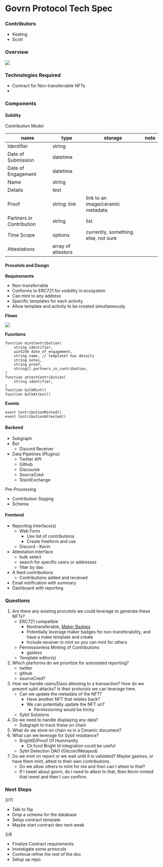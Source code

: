 # Govrn Protocol Tech Spec

### Contributors
- Keating
- Scott

### Overview
![](https://i.imgur.com/bD7l4fJ.png)



### Technologies Required

- Contract for Non-transferrable NFTs
- 

### Components


#### Solidity

Contribution Model

|name| type | storage | note |
|----|------|------|------|
| Identifier | string |     |     |
| Date of Submission | datetime |     |     |
| Date of Engagement | datetime |     |     |
| Name | string |     |     |
| Details | text |     |     |
| Proof | string: link | link to an image/ceramic metadata |     |
| Partners in Contribution | string | list |     |
| Time Scope | options | currently, something else, not sure |
| Attestations | array of attestors |     |

#### Procotols and Design

__Requirements__

- Non-transferrable
- Conforms to ERC721 for visibility in ecosystem
- Can mint to any address
- Specific templates for each activity
- Allow template and activity to be created simultaneously

__Flows__

![](https://i.imgur.com/iI6WILE.png)

__Functions__

```solidity
function mintContribution(
    string identifier,
    uint256 date_of_engagement,
    string name, // template? has details
    string notes,
    string proof,
    string[] partners_in_contribution,
)
function attestContribution(
    string identifier,
)
function bulkMint()
function bulkAttest()
```

__Events__

```solidity
event ContributionMinted()
event ContributionAttested()
```

#### Backend

- Subgraph
- Bot
    - Discord Receiver
- Data Pipelines (Plugins)
    - Twitter API
    - Github
    - Discourse
    - SourceCred
    - StackExchange

Pre-Processing

- Contribution Staging
- Schema

#### Frontend

- Reporting Interface(s)
    - Web Form
        - Use list of contributions
        - Create freeform and use
    - Discord - Kevin
- Attestation Interface
    - bulk select
    - search for specific users or addresses
    - filter by dao
- A feed contributions
    - Contributions added and received
- Email notification with summary
- Dashboard with reporting

### Questions
1. Are there any existing procotols we could leverage to generate these NFTs?
    - ERC721 compatible
        - Nontransferable, [Maker Badges](https://github.com/naszam/maker-badges)
        - Potentially leverage maker badges for non-transferability, and have a make template and create
        - Include receiver in mint so you can mint for others
    - Permissionless Minting of Contributions
        - gasless
    - Template editor(s)
2. Which plarforms do we prioritize for automated reporting?
    - twitter
    - github
    - sourceCred?
3. How we handle users/Daos attesting to a transaction? How do we prevent sybil attacks? Is their protocols we can leverage here.
    - Can we update the metadata of the NFT?
        - Have another NFT that relates back?
        - We can potentially update the NFT uri?
            - Permissioning would be tricky
    - Sybil Solutions
6. Do we need to handle displaying any data?
    - Subgraph to track these on chain
8. What do we store on chain vs in a Ceramic document?
9. What can we leverage for Sybil resistance?
      - BrightID/Proof Of Hummanity
          - Clr.fund Bright Id integration could be useful
      - Sybil Detection DAO (Gitcoin/Metapod)
10. Do we mint on report or we wait until it is validated? Maybe gasless, or have them mint, attest to their own contributions. 
      - Do we allow others to mint for me and then can I attest to that?
      - If I tweet about govrn, do I need to attest to that, then Kevin minted that tweet and then I can confirm.


### Next Steps

3/11
- Talk to flip
- Drop a schema for the database
- Setup contract template
- Maybe start contract dev next week

3/8
- Finalize Contract requirements
- Investigate some protocols
- Continue refine the rest of the doc
- Setup up repo
